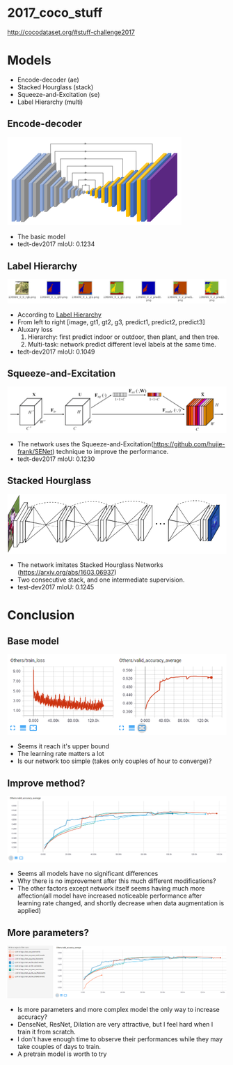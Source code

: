# 2017_coco_stuff
http://cocodataset.org/#stuff-challenge2017

# Models
- Encode-decoder (ae)
- Stacked Hourglass (stack)
- Squeeze-and-Excitation (se)
- Label Hierarchy (multi)

## Encode-decoder
<img src="src/ae.png" width="400">

- The basic model
- tedt-dev2017 mIoU: 0.1234

## Label Hierarchy
<img src="src/multi.png">

- According to [Label Hierarchy](https://github.com/nightrome/cocostuff#label-hierarchy)
- From left to right [image, gt1, gt2, g3, predict1, predict2, predict3]
- Aluxary loss
    1. Hierarchy: first predict indoor or outdoor, then plant, and then tree.
    2. Multi-task: network predict different level labels at the same time.
- tedt-dev2017 mIoU: 0.1049 
    
## Squeeze-and-Excitation
<img src="src/se.png"  width="600">

- The network uses the Squeeze-and-Excitation(https://github.com/hujie-frank/SENet) technique to improve the performance.
- tedt-dev2017 mIoU:  0.1230 

## Stacked Hourglass
<img src="src/stack.png"  width="600">

- The network imitates Stacked Hourglass Networks (https://arxiv.org/abs/1603.06937)
- Two consecutive stack, and one intermediate supervision.
- test-dev2017 mIoU: 0.1245 


# Conclusion
## Base model
![Encode-decoder](src/ae_loss.png)

- Seems it reach it's upper bound
- The learning rate matters a lot
- Is our network too simple (takes only couples of hour to converge)?
## Improve method?

![loss](src/loss.png)

- Seems all models have no significant differences
- Why there is no improvement after this much different modifications?
- The other factors except network itself seems having much more affection(all model have increased noticeable performance
 after learning rate changed, and shortly decrease when data augmentation is applied)
 
## More parameters?
![low](src/slow.png)
 
- Is more parameters and more complex model the only way to increase accuracy?
- DenseNet, ResNet, Dilation are very attractive, but I feel hard when I train it from scratch.
- I don't have enough time to observe their performances while they may take couples of days to train.
- A pretrain model is worth to try   
